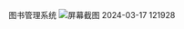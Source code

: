 图书管理系统
![屏幕截图 2024-03-17 121928](https://github.com/lqdsgsg/uk/assets/150038377/2831713f-46bb-49ec-ae1b-21496f66ece5)
